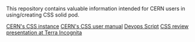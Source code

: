 
This repository contains valuable information intended for CERN users in using/creating CSS solid pod. 

[CERN's CSS instance](https://easy-token-no-ui-css.app.cern.ch)
[CERN's CSS user manual](./manual/readme.md)
[Devops Script](./devops/create_app.sh)
[CSS review presentation at Terra Incognita]()
